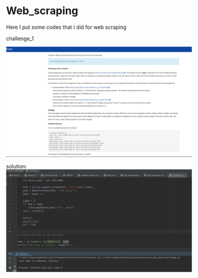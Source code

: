 # Web_scraping
Here I put some codes that I did for web scraping

challenge_1

![image](https://github.com/gab-costa/Web_scraping/blob/main/challenge_1.png)

solution:
![solution](https://github.com/gab-costa/Web_scraping/blob/main/challeng_solution.png)

